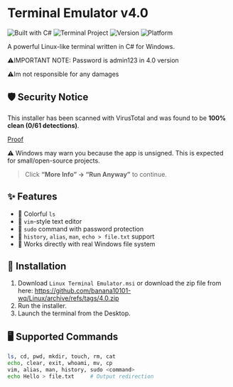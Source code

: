 # Terminal Emulator v4.0
![Built with C#](https://img.shields.io/badge/built%20with-C%23-blue)
![Terminal Project](https://img.shields.io/badge/type-terminal-green)
![Version](https://img.shields.io/badge/Version-4.1-informational?style=flat&logo=windows-terminal&logoColor=white&color=0abde3)
![Platform](https://img.shields.io/badge/Platform-Windows-0078D6?logo=windows&logoColor=white)

A powerful Linux-like terminal written in C# for Windows.

⚠️IMPORTANT NOTE: Password is admin123 in 4.0 version

⚠️Im not responsible for any damages

## 🛡️ Security Notice

This installer has been scanned with VirusTotal and was found to be **100% clean (0/61 detections)**.

[Proof](https://www.virustotal.com/gui/file/7e4c970259bddad54ca700c16c8bff16bd7cfdac36023268dd85b9f20dcf3382?nocache=1)


⚠️ Windows may warn you because the app is unsigned. This is expected for small/open-source projects.

> Click **“More Info” → “Run Anyway”** to continue.

## ✨ Features

- 🎨 Colorful `ls`
- 📝 `vim`-style text editor
- 🔐 `sudo` command with password protection
- 🧠 `history`, `alias`, `man`, `echo > file.txt` support
- 💾 Works directly with real Windows file system

## 🔧 Installation

1. Download `Linux Terminal Emulator.msi` or download the zip file from here: https://github.com/banana10101-wq/Linux/archive/refs/tags/4.0.zip
2. Run the installer.
3. Launch the terminal from the Desktop.

## 🖥️ Supported Commands

```bash
ls, cd, pwd, mkdir, touch, rm, cat
echo, clear, exit, whoami, mv, cp
vim, alias, man, history, sudo <command>
echo Hello > file.txt     # Output redirection
